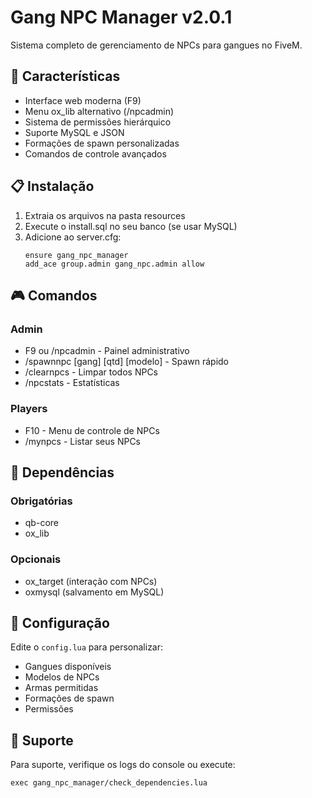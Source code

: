 # Gang NPC Manager v2.0.1

Sistema completo de gerenciamento de NPCs para gangues no FiveM.

## 🚀 Características

- Interface web moderna (F9)
- Menu ox_lib alternativo (/npcadmin)
- Sistema de permissões hierárquico
- Suporte MySQL e JSON
- Formações de spawn personalizadas
- Comandos de controle avançados

## 📋 Instalação

1. Extraia os arquivos na pasta resources
2. Execute o install.sql no seu banco (se usar MySQL)
3. Adicione ao server.cfg:
   ```
   ensure gang_npc_manager
   add_ace group.admin gang_npc.admin allow
   ```

## 🎮 Comandos

### Admin
- F9 ou /npcadmin - Painel administrativo
- /spawnnpc [gang] [qtd] [modelo] - Spawn rápido
- /clearnpcs - Limpar todos NPCs
- /npcstats - Estatísticas

### Players
- F10 - Menu de controle de NPCs
- /mynpcs - Listar seus NPCs

## 🔧 Dependências

### Obrigatórias
- qb-core
- ox_lib

### Opcionais
- ox_target (interação com NPCs)
- oxmysql (salvamento em MySQL)

## 📝 Configuração

Edite o `config.lua` para personalizar:
- Gangues disponíveis
- Modelos de NPCs
- Armas permitidas
- Formações de spawn
- Permissões

## 🐛 Suporte

Para suporte, verifique os logs do console ou execute:
```
exec gang_npc_manager/check_dependencies.lua
```
